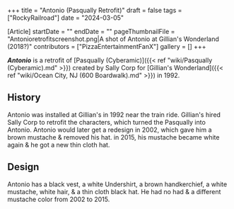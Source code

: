 +++
title = "Antonio (Pasqually Retrofit)"
draft = false
tags = ["RockyRailroad"]
date = "2024-03-05"

[Article]
startDate = ""
endDate = ""
pageThumbnailFile = "Antonioretrofitscreenshot.png|A shot of Antonio at Gillian's Wonderland (2018?)"
contributors = ["PizzaEntertainmentFanX"]
gallery = []
+++


<b><i>Antonio</b></i> is a retrofit of [Pasqually (Cyberamic)]({{< ref "wiki/Pasqually (Cyberamic).md" >}}) created by Sally Corp for [Gillian's Wonderland]({{< ref "wiki/Ocean City, NJ (600 Boardwalk).md" >}}) in 1992.

<h2> History </h2>
Antonio was installed at Gillian's in 1992 near the train ride. Gillian's hired Sally Corp to retrofit the characters, which turned the Pasqually into Antonio. Antonio would later get a redesign in 2002, which gave him a brown mustache & removed his hat. in 2015, his mustache became white again & he got a new thin cloth hat.

<h2> Design </h2>
Antonio has a black vest, a white Undershirt, a brown handkerchief, a white mustache, white hair, & a thin cloth black hat. He had no had & a different mustache color from 2002 to 2015.